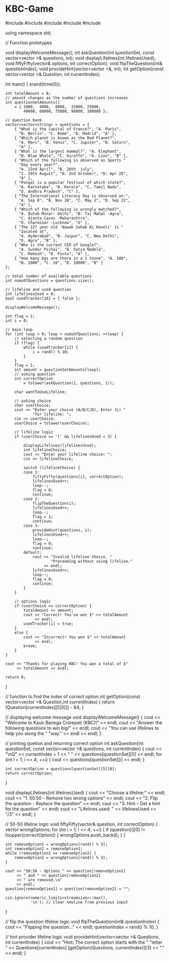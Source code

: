 # KBC-Game
#include <cstdlib>
#include <ctime>
#include <iostream>
#include <limits>
#include <vector>

using namespace std;

// Function prototypes

void displayWelcomeMessage();
int askQuestion(int questionSet,
                const vector<vector<string> >& questions,
                int);
void displayLifelines(int lifelinesUsed);
void fiftyFifty(vector<string>& options, int correctOption);
void flipTheQuestion(int& questionIndex);
void provideHint(vector<vector<string> >&, int);
int getOption(const vector<vector<string> >& Question,
              int currentIndex);

int main()
{
    srand(time(0));

    int totalAmount = 0;
    // amount changes as the number of questions increases
    int questionSetAmounts[]
        = { 1000,  4000,  8000,  15000, 25000,
            40000, 60000, 75000, 90000, 100000 };

    // question bank
    vector<vector<string> > questions = {
        { "What is the capital of France?", "A. Paris",
          "B. Berlin", "C. Rome", "D. Madrid", "A" },
        { "Which planet is known as the Red Planet?",
          "A. Mars", "B. Venus", "C. Jupiter", "D. Saturn",
          "A" },
        { "What is the largest mammal?", "A. Elephant",
          "B. Blue Whale", "C. Giraffe", "D. Lion", "B" },
        { "Which of the following is observed as Sports "
          "Day every year?",
          "A. 22nd April", "B. 26th  july",
          "C. 29th August", "D. 2nd October", "D: Apr 28",
          "A" },
        { "Pongal is a popular festival of which state?",
          "A. Karnataka", "B. Kerala", "C. Tamil Nadu",
          "D. Andhra Pradesh", "C" },
        { "The International Literacy Day is observed on:",
          "A. Sep 8", "B. Nov 28", "C. May 2", "D. Sep 22",
          "A" },
        { "Which of the-following is wrongly matched?",
          "A. Qutab Minar- Delhi", "B. Taj Mahal -Agra",
          "C. Ajanta Caves -Maharashtra",
          "D. Charminar -Lucknow", "D" },
        { "The 227 year old 'Nawab Saheb Ki Haveli' is "
          "Iocated at",
          "A. Hyderabad", "B. Jaipur", "C. New Delhi",
          "D. Agra", "B" },
        { "Who is the current CEO of Google?",
          "A. Sundar Pichai", "B. Satya Nadela",
          "C. Mahesh", "D. Pintu", "A" },
        { "How many kgs are there in a 1 tonne", "A. 100",
          "B. 1000", "C. 10", "D. 10000", "B" }
    };

    // total number of available questions
    int numsOfQuestions = questions.size();

    // lifeline and used question
    int lifelinesUsed = 0;
    bool usedTracker[10] = { false };

    displayWelcomeMessage();

    int flag = 1;
    int i = 0;

    // main loop
    for (int loop = 0; loop < numsOfQuestions; ++loop) {
        // selecting a random question
        if (flag) {
            while (usedTracker[i]) {
                i = rand() % 10;
            }
        }
        flag = 1;
        int amount = questionSetAmounts[loop];
        // asking question
        int correctOption
            = tolower(askQuestion(i, questions, i));

        char wantToUseLifeline;

        // asking choice
        char userChoice;
        cout << "Enter your choice (A/B/C/D), Enter (L) "
                "for lifeline: ";
        cin >> userChoice;
        userChoice = tolower(userChoice);

        // lifeline logic
        if (userChoice == 'l' && lifelinesUsed < 3) {

            displayLifelines(lifelinesUsed);
            int lifelineChoice;
            cout << "Enter your lifeline choice: ";
            cin >> lifelineChoice;

            switch (lifelineChoice) {
            case 1:
                fiftyFifty(questions[i], correctOption);
                lifelinesUsed++;
                loop--;
                flag = 0;
                continue;
            case 2:
                flipTheQuestion(i);
                lifelinesUsed++;
                loop--;
                flag = 1;
                continue;
            case 3:
                provideHint(questions, i);
                lifelinesUsed++;
                loop--;
                flag = 0;
                continue;
            default:
                cout << "Invalid lifeline choice. "
                        "Proceeding without using lifeline."
                     << endl;
                lifelinesUsed++;
                loop--;
                flag = 0;
                continue;
            }
        }

        // options logic
        if (userChoice == correctOption) {
            totalAmount += amount;
            cout << "Correct! You've won $" << totalAmount
                 << endl;
            usedTracker[i] = true;
        }
        else {
            cout << "Incorrect! You won $" << totalAmount
                 << endl;
            break;
        }
    }

    cout << "Thanks for playing KBC! You won a total of $"
         << totalAmount << endl;

    return 0;
}

// function to find the index of correct option
int getOption(const vector<vector<string> >& Question,int currentIndex)
{
    return (Question[currentIndex][5][0]) - 64;
}

// displaying welcome message
void displayWelcomeMessage()
{
    cout << "Welcome to Kaun Banega Crorepati (KBC)!"
         << endl;
    cout << "Answer the following questions to win big!"
         << endl;
    cout << "You can use lifelines to help you along the "
            "way."
         << endl
         << endl;
}

// printing quetion and returning correct option
int askQuestion(int questionSet,
                const vector<vector<string> >& questions,
                int currentIndex)
{
    cout << "\nQ" << currentIndex + 1 << " "
         << questions[questionSet][0] << endl;
    for (int i = 1; i <= 4; ++i) {
        cout << questions[questionSet][i] << endl;
    }

    int correctOption = questions[questionSet][5][0];
    return correctOption;
}

void displayLifelines(int lifelinesUsed)
{
    cout << "Choose a lifeline:" << endl;
    cout << "1. 50:50 - Remove two wrong options" << endl;
    cout << "2. Flip the question - Replace the question"
         << endl;
    cout << "3. Hint - Get a hint for the question" << endl;
    cout << "Lifelines used: " << lifelinesUsed << "/3"
         << endl;
}

// 50-50 lifeline logic
void fiftyFifty(vector<string>& question, int correctOption)
{
    vector<int> wrongOptions;
    for (int i = 1; i <= 4; ++i) {
        if (question[i][0] != toupper(correctOption)) {
            wrongOptions.push_back(i);
        }
    }

    int removeOption1 = wrongOptions[rand() % 3];
    int removeOption2 = removeOption1;
    while (removeOption1 == removeOption2) {
        removeOption2 = wrongOptions[rand() % 3];
    }

    cout << "50:50 - Options " << question[removeOption1]
         << " and " << question[removeOption2]
         << " are removed.\n"
         << endl;
    question[removeOption1] = question[removeOption2] = "";

    cin.ignore(numeric_limits<streamsize>::max(),
               '\n'); // Clear newline from previous input
}

// flip the question lifeline logic
void flipTheQuestion(int& questionIndex)
{
    cout << "Flipping the question..." << endl;
    questionIndex = rand() % 10;
}

// hint provider lifeline logic
void provideHint(vector<vector<string> >& Questions,
                 int currentIndex)
{
    cout << "Hint: The correct option starts with the "
            "letter "
         << Questions[currentIndex]
                     [getOption(Questions, currentIndex)][3]
         << "." << endl;
}

